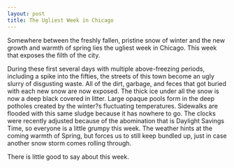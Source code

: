 ```yaml
---
layout: post
title: The Ugliest Week in Chicago
---
```


Somewhere between the freshly fallen, pristine snow of winter and the new growth and warmth of spring lies the ugliest week in Chicago.  This week that exposes the filth of the city.

During these first several days with multiple above-freezing periods, including a spike into the fifties, the streets of this town become an ugly slurry of disgusting waste.  All of the dirt, garbage, and feces that got buried with each new snow are now exposed.  The thick ice under all the snow is now a deep black covered in litter.  Large opaque pools form in the deep potholes created by the winter?s fluctuating temperatures.  Sidewalks are flooded with this same sludge because it has nowhere to go.  The clocks were recently adjusted because of the abomination that is Daylight Savings Time, so everyone is a little grumpy this week.  The weather hints at the coming warmth of Spring, but forces us to still keep bundled up, just in case another snow storm comes rolling through.

There is little good to say about this week.